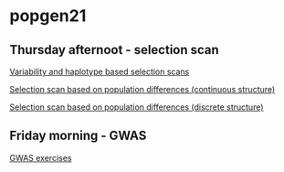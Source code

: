 # popgen21


## Thursday afternoot - selection scan
[Variability and haplotype based selection scans](selectionScan.md)


[Selection scan based on population differences (continuous structure)](scanPCA.md)

[Selection scan based on population differences (discrete structure)](popDifScanShort.md)


## Friday morning - GWAS

[GWAS exercises](GWASexercises.md)
